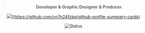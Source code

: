 <div align="center">
  
> **Developer & Graphic Designer & Producer**.
  
![](https://raw.githubusercontent.com/Tsuruno/HansRobo/master/profile-summary-card-output/github/0-profile-details.svg)](https://github.com/vn7n24fzkq/github-profile-summary-cards)

![Status](https://github-readme-stats.vercel.app/api?username=Tsuruno&theme=dark&show_icons=true&bg_color=1a1a1a&icon_color=a0ffff)

</div>



<!--[![HansRobo's github stats](https://github-readme-stats.vercel.app/api?username=HansRobo&show_icons=true)](https://github.com/HansRobo/HansRobo)-->
<!--
**HansRobo/HansRobo** is a ✨ _special_ ✨ repository because its `README.md` (this file) appears on your GitHub profile.

Here are some ideas to get you started:

- 🔭 I’m currently working on ...
- 🌱 I’m currently learning ...
- 👯 I’m looking to collaborate on ...
- 🤔 I’m looking for help with ...
- 💬 Ask me about ...
- 📫 How to reach me: ...
- 😄 Pronouns: ...
- ⚡ Fun fact: ...
-->
